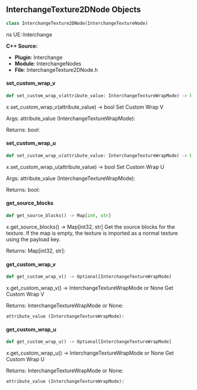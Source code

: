 ## InterchangeTexture2DNode Objects

```python
class InterchangeTexture2DNode(InterchangeTextureNode)
```

ns UE::Interchange

**C++ Source:**

- **Plugin**: Interchange
- **Module**: InterchangeNodes
- **File**: InterchangeTexture2DNode.h

<a id="unreal.InterchangeTexture2DNode.set_custom_wrap_v"></a>

#### set_custom_wrap_v

```python
def set_custom_wrap_v(attribute_value: InterchangeTextureWrapMode) -> bool
```

x.set_custom_wrap_v(attribute_value) -> bool
Set Custom Wrap V

Args:
    attribute_value (InterchangeTextureWrapMode): 

Returns:
    bool:

<a id="unreal.InterchangeTexture2DNode.set_custom_wrap_u"></a>

#### set_custom_wrap_u

```python
def set_custom_wrap_u(attribute_value: InterchangeTextureWrapMode) -> bool
```

x.set_custom_wrap_u(attribute_value) -> bool
Set Custom Wrap U

Args:
    attribute_value (InterchangeTextureWrapMode): 

Returns:
    bool:

<a id="unreal.InterchangeTexture2DNode.get_source_blocks"></a>

#### get_source_blocks

```python
def get_source_blocks() -> Map[int, str]
```

x.get_source_blocks() -> Map[int32, str]
Get the source blocks for the texture.
If the map is empty, the texture is imported as a normal texture using the payload key.

Returns:
    Map[int32, str]:

<a id="unreal.InterchangeTexture2DNode.get_custom_wrap_v"></a>

#### get_custom_wrap_v

```python
def get_custom_wrap_v() -> Optional[InterchangeTextureWrapMode]
```

x.get_custom_wrap_v() -> InterchangeTextureWrapMode or None
Get Custom Wrap V

Returns:
    InterchangeTextureWrapMode or None: 

    attribute_value (InterchangeTextureWrapMode):

<a id="unreal.InterchangeTexture2DNode.get_custom_wrap_u"></a>

#### get_custom_wrap_u

```python
def get_custom_wrap_u() -> Optional[InterchangeTextureWrapMode]
```

x.get_custom_wrap_u() -> InterchangeTextureWrapMode or None
Get Custom Wrap U

Returns:
    InterchangeTextureWrapMode or None: 

    attribute_value (InterchangeTextureWrapMode):

<a id="unreal.InterchangeTextureBlurNode"></a>